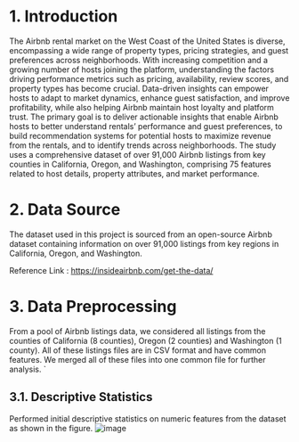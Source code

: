 # 1. Introduction
The Airbnb rental market on the West Coast of the United States is diverse, encompassing a wide range of property types, pricing strategies, and guest preferences across neighborhoods. With increasing competition and a growing number of hosts joining the platform, understanding the factors driving performance metrics such as pricing, availability, review scores, and property types has become crucial. Data-driven insights can empower hosts to adapt to market dynamics, enhance guest satisfaction, and improve profitability, while also helping Airbnb maintain host loyalty and platform trust. The primary goal is to deliver actionable insights that enable Airbnb hosts to better understand rentals’ performance and guest preferences, to build recommendation systems for potential hosts to maximize revenue from the rentals, and to identify trends across neighborhoods. The study uses a comprehensive dataset of over 91,000 Airbnb listings from key counties in California, Oregon, and Washington, comprising 75 features related to host details, property attributes, and market performance.

# 2. Data Source
The dataset used in this project is sourced from an open-source Airbnb dataset containing information on over 91,000 listings from key regions in California, Oregon, and Washington. 

Reference Link : https://insideairbnb.com/get-the-data/

# 3. Data Preprocessing
From a pool of Airbnb listings data, we considered all listings from the counties of California (8 counties), Oregon (2 counties) and Washington (1 county). All of these listings files are in CSV format and have common features. We merged all of these files into one common file for further analysis. `
## 3.1. Descriptive Statistics
Performed initial descriptive statistics on numeric features from the dataset as shown in the figure.
![image](https://github.com/user-attachments/assets/ad55fa55-6e42-4a9f-a6b6-33b05de51f0a)




